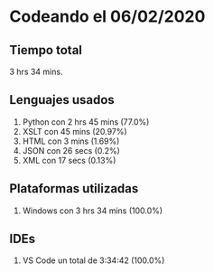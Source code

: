 # Codeando el 06/02/2020

## Tiempo total
3 hrs 34 mins.

## Lenguajes usados
1. Python con 2 hrs 45 mins (77.0%)
1. XSLT con 45 mins (20.97%)
1. HTML con 3 mins (1.69%)
1. JSON con 26 secs (0.2%)
1. XML con 17 secs (0.13%)

## Plataformas utilizadas
1. Windows con 3 hrs 34 mins (100.0%)

## IDEs
1. VS Code un total de 3:34:42 (100.0%)
